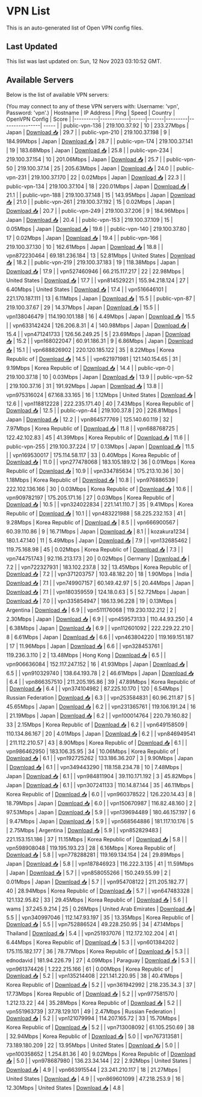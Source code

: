 # VPN List

This is an auto-generated list of Open VPN config files.

## Last Updated

This list was last updated on: Sun, 12 Nov 2023 03:10:52 GMT.

## Available Servers

Below is the list of available VPN servers:

(You may connect to any of these VPN servers with: Username: 'vpn', Password: 'vpn'.)
| Hostname | IP Address | Ping | Speed | Country | OpenVPN Config | Score |
|----------|------------|------|-------|---------|----------------| ----- |
| public-vpn-136 | 219.100.37.92 | 10 | 233.27Mbps | Japan | [Download 📥](./configs/server_0_JP.ovpn) | 29.7 |
| public-vpn-210 | 219.100.37.198 | 9 | 184.99Mbps | Japan | [Download 📥](./configs/server_1_JP.ovpn) | 28.7 |
| public-vpn-174 | 219.100.37.141 | 19 | 183.68Mbps | Japan | [Download 📥](./configs/server_2_JP.ovpn) | 25.8 |
| public-vpn-234 | 219.100.37.154 | 10 | 201.06Mbps | Japan | [Download 📥](./configs/server_3_JP.ovpn) | 25.7 |
| public-vpn-50 | 219.100.37.14 | 25 | 205.63Mbps | Japan | [Download 📥](./configs/server_4_JP.ovpn) | 24.0 |
| public-vpn-231 | 219.100.37.170 | 22 | 0.02Mbps | Japan | [Download 📥](./configs/server_5_JP.ovpn) | 22.3 |
| public-vpn-134 | 219.100.37.104 | 18 | 220.01Mbps | Japan | [Download 📥](./configs/server_6_JP.ovpn) | 21.1 |
| public-vpn-188 | 219.100.37.148 | 15 | 143.95Mbps | Japan | [Download 📥](./configs/server_7_JP.ovpn) | 21.0 |
| public-vpn-261 | 219.100.37.192 | 15 | 0.02Mbps | Japan | [Download 📥](./configs/server_8_JP.ovpn) | 20.7 |
| public-vpn-249 | 219.100.37.206 | 9 | 184.96Mbps | Japan | [Download 📥](./configs/server_9_JP.ovpn) | 20.4 |
| public-vpn-153 | 219.100.37.109 | 15 | 0.05Mbps | Japan | [Download 📥](./configs/server_10_JP.ovpn) | 19.6 |
| public-vpn-140 | 219.100.37.80 | 17 | 0.02Mbps | Japan | [Download 📥](./configs/server_11_JP.ovpn) | 19.4 |
| public-vpn-166 | 219.100.37.130 | 10 | 162.61Mbps | Japan | [Download 📥](./configs/server_12_JP.ovpn) | 18.8 |
| vpn872230464 | 69.181.236.184 | 13 | 52.81Mbps | United States | [Download 📥](./configs/server_13_US.ovpn) | 18.2 |
| public-vpn-219 | 219.100.37.183 | 19 | 118.38Mbps | Japan | [Download 📥](./configs/server_14_JP.ovpn) | 17.9 |
| vpn527460946 | 66.215.117.217 | 22 | 22.98Mbps | United States | [Download 📥](./configs/server_15_US.ovpn) | 17.7 |
| vpn814529221 | 155.94.218.124 | 27 | 6.40Mbps | United States | [Download 📥](./configs/server_16_US.ovpn) | 17.4 |
| vpn516646101 | 221.170.187.111 | 13 | 6.11Mbps | Japan | [Download 📥](./configs/server_17_JP.ovpn) | 15.5 |
| public-vpn-87 | 219.100.37.67 | 29 | 14.37Mbps | Japan | [Download 📥](./configs/server_18_JP.ovpn) | 15.5 |
| vpn138046479 | 114.190.101.188 | 16 | 4.49Mbps | Japan | [Download 📥](./configs/server_19_JP.ovpn) | 15.5 |
| vpn633142424 | 126.206.8.31 | 4 | 140.98Mbps | Japan | [Download 📥](./configs/server_20_JP.ovpn) | 15.4 |
| vpn471241733 | 126.56.249.25 | 5 | 23.69Mbps | Japan | [Download 📥](./configs/server_21_JP.ovpn) | 15.2 |
| vpn168022047 | 60.91.186.31 | 9 | 6.86Mbps | Japan | [Download 📥](./configs/server_22_JP.ovpn) | 15.1 |
| vpn688826902 | 220.120.185.122 | 35 | 8.22Mbps | Korea Republic of | [Download 📥](./configs/server_23_KR.ovpn) | 14.5 |
| vpn621971981 | 121.140.154.65 | 31 | 9.19Mbps | Korea Republic of | [Download 📥](./configs/server_24_KR.ovpn) | 14.4 |
| public-vpn-0 | 219.100.37.18 | 10 | 0.03Mbps | Japan | [Download 📥](./configs/server_25_JP.ovpn) | 13.9 |
| public-vpn-52 | 219.100.37.16 | 31 | 191.92Mbps | Japan | [Download 📥](./configs/server_26_JP.ovpn) | 13.8 |
| vpn975316024 | 67.168.33.165 | 16 | 1.12Mbps | United States | [Download 📥](./configs/server_27_US.ovpn) | 12.6 |
| vpn118812228 | 222.235.171.40 | 40 | 7.43Mbps | Korea Republic of | [Download 📥](./configs/server_28_KR.ovpn) | 12.5 |
| public-vpn-44 | 219.100.37.8 | 20 | 226.81Mbps | Japan | [Download 📥](./configs/server_29_JP.ovpn) | 12.2 |
| vpn864577769 | 125.140.60.119 | 32 | 7.97Mbps | Korea Republic of | [Download 📥](./configs/server_30_KR.ovpn) | 11.8 |
| vpn688768725 | 122.42.102.83 | 45 | 41.39Mbps | Korea Republic of | [Download 📥](./configs/server_31_KR.ovpn) | 11.6 |
| public-vpn-255 | 219.100.37.224 | 17 | 0.13Mbps | Japan | [Download 📥](./configs/server_32_JP.ovpn) | 11.5 |
| vpn169530017 | 175.114.58.117 | 33 | 0.40Mbps | Korea Republic of | [Download 📥](./configs/server_33_KR.ovpn) | 11.0 |
| vpn277478068 | 183.105.189.12 | 36 | 0.01Mbps | Korea Republic of | [Download 📥](./configs/server_34_KR.ovpn) | 10.9 |
| vpn334785634 | 175.213.10.36 | 30 | 1.18Mbps | Korea Republic of | [Download 📥](./configs/server_35_KR.ovpn) | 10.8 |
| vpn976886539 | 222.102.136.166 | 30 | 0.03Mbps | Korea Republic of | [Download 📥](./configs/server_36_KR.ovpn) | 10.6 |
| vpn909782197 | 175.205.171.16 | 27 | 0.03Mbps | Korea Republic of | [Download 📥](./configs/server_37_KR.ovpn) | 10.5 |
| vpn324022834 | 221.141.110.7 | 35 | 9.41Mbps | Korea Republic of | [Download 📥](./configs/server_38_KR.ovpn) | 10.1 |
| vpn483221988 | 58.225.232.153 | 41 | 9.28Mbps | Korea Republic of | [Download 📥](./configs/server_39_KR.ovpn) | 8.5 |
| vpn666900567 | 60.39.110.86 | 9 | 16.71Mbps | Japan | [Download 📥](./configs/server_40_JP.ovpn) | 8.1 |
| kozakura1234 | 180.1.47.140 | 11 | 5.49Mbps | Japan | [Download 📥](./configs/server_41_JP.ovpn) | 7.9 |
| vpn132685462 | 119.75.168.98 | 45 | 0.02Mbps | Korea Republic of | [Download 📥](./configs/server_42_KR.ovpn) | 7.3 |
| vpn744751743 | 92.116.213.173 | 20 | 0.02Mbps | Germany | [Download 📥](./configs/server_43_DE.ovpn) | 7.2 |
| vpn722327931 | 183.102.237.8 | 32 | 13.45Mbps | Korea Republic of | [Download 📥](./configs/server_44_KR.ovpn) | 7.2 |
| vpn371203757 | 103.48.182.20 | 18 | 1.90Mbps | India | [Download 📥](./configs/server_45_IN.ovpn) | 7.1 |
| vpn749907157 | 60.149.42.97 | 5 | 20.44Mbps | Japan | [Download 📥](./configs/server_46_JP.ovpn) | 7.1 |
| vpn180359559 | 124.18.0.63 | 5 | 52.72Mbps | Japan | [Download 📥](./configs/server_47_JP.ovpn) | 7.0 |
| vpn335854947 | 186.13.96.228 | 19 | 0.13Mbps | Argentina | [Download 📥](./configs/server_48_AR.ovpn) | 6.9 |
| vpn511176068 | 119.230.132.212 | 2 | 2.30Mbps | Japan | [Download 📥](./configs/server_49_JP.ovpn) | 6.9 |
| vpn459573133 | 110.44.93.250 | 4 | 6.38Mbps | Japan | [Download 📥](./configs/server_50_JP.ovpn) | 6.9 |
| vpn112601092 | 222.229.22.210 | 8 | 6.61Mbps | Japan | [Download 📥](./configs/server_51_JP.ovpn) | 6.6 |
| vpn463804220 | 119.169.151.187 | 17 | 11.96Mbps | Japan | [Download 📥](./configs/server_52_JP.ovpn) | 6.6 |
| vpn328453761 | 119.236.3.110 | 2 | 13.48Mbps | Hong Kong | [Download 📥](./configs/server_53_HK.ovpn) | 6.5 |
| vpn906636084 | 152.117.247.152 | 16 | 41.93Mbps | Japan | [Download 📥](./configs/server_54_JP.ovpn) | 6.5 |
| vpn910329740 | 138.64.193.78 | 2 | 46.61Mbps | Japan | [Download 📥](./configs/server_55_JP.ovpn) | 6.4 |
| vpn866357510 | 211.205.195.86 | 39 | 47.89Mbps | Korea Republic of | [Download 📥](./configs/server_56_KR.ovpn) | 6.4 |
| vpn374104982 | 87.225.10.170 | 120 | 6.54Mbps | Russian Federation | [Download 📥](./configs/server_57_RU.ovpn) | 6.3 |
| vpn253584831 | 60.96.211.87 | 5 | 45.65Mbps | Japan | [Download 📥](./configs/server_58_JP.ovpn) | 6.2 |
| vpn231365761 | 119.106.191.24 | 16 | 21.19Mbps | Japan | [Download 📥](./configs/server_59_JP.ovpn) | 6.2 |
| vpn100014764 | 220.79.160.82 | 33 | 2.15Mbps | Korea Republic of | [Download 📥](./configs/server_60_KR.ovpn) | 6.2 |
| vpn649158509 | 110.134.86.167 | 20 | 4.01Mbps | Japan | [Download 📥](./configs/server_61_JP.ovpn) | 6.2 |
| vpn846949541 | 211.112.210.57 | 43 | 8.90Mbps | Korea Republic of | [Download 📥](./configs/server_62_KR.ovpn) | 6.1 |
| vpn986462950 | 183.106.35.95 | 34 | 10.06Mbps | Korea Republic of | [Download 📥](./configs/server_63_KR.ovpn) | 6.1 |
| vpn192725262 | 133.186.36.207 | 3 | 9.90Mbps | Japan | [Download 📥](./configs/server_64_JP.ovpn) | 6.1 |
| vpn349443290 | 118.158.234.78 | 10 | 7.48Mbps | Japan | [Download 📥](./configs/server_65_JP.ovpn) | 6.1 |
| vpn984811904 | 39.110.171.192 | 3 | 45.82Mbps | Japan | [Download 📥](./configs/server_66_JP.ovpn) | 6.1 |
| vpn307241133 | 110.14.87.144 | 35 | 46.11Mbps | Korea Republic of | [Download 📥](./configs/server_67_KR.ovpn) | 6.0 |
| vpn960378522 | 126.220.14.43 | 8 | 18.79Mbps | Japan | [Download 📥](./configs/server_68_JP.ovpn) | 6.0 |
| vpn150670987 | 116.82.48.160 | 2 | 97.53Mbps | Japan | [Download 📥](./configs/server_69_JP.ovpn) | 5.9 |
| vpn139694489 | 180.46.157.197 | 6 | 9.47Mbps | Japan | [Download 📥](./configs/server_70_JP.ovpn) | 5.9 |
| vpn568564886 | 181.117.10.176 | 5 | 2.75Mbps | Argentina | [Download 📥](./configs/server_71_AR.ovpn) | 5.9 |
| vpn852829483 | 221.153.151.186 | 37 | 11.15Mbps | Korea Republic of | [Download 📥](./configs/server_72_KR.ovpn) | 5.8 |
| vpn598908048 | 119.195.193.23 | 28 | 6.16Mbps | Korea Republic of | [Download 📥](./configs/server_73_KR.ovpn) | 5.8 |
| vpn778288281 | 119.169.134.154 | 24 | 29.89Mbps | Japan | [Download 📥](./configs/server_74_JP.ovpn) | 5.8 |
| vpn187846923 | 116.222.3.135 | 41 | 11.59Mbps | Japan | [Download 📥](./configs/server_75_JP.ovpn) | 5.7 |
| vpn858055266 | 150.249.55.99 | 2 | 0.01Mbps | Japan | [Download 📥](./configs/server_76_JP.ovpn) | 5.7 |
| vpn954708122 | 211.205.182.77 | 40 | 28.94Mbps | Korea Republic of | [Download 📥](./configs/server_77_KR.ovpn) | 5.7 |
| vpn647483328 | 121.132.95.82 | 33 | 29.45Mbps | Korea Republic of | [Download 📥](./configs/server_78_KR.ovpn) | 5.6 |
| wams | 37.245.9.214 | 25 | 0.26Mbps | United Arab Emirates | [Download 📥](./configs/server_79_AE.ovpn) | 5.5 |
| vpn340997046 | 112.147.93.197 | 35 | 13.35Mbps | Korea Republic of | [Download 📥](./configs/server_80_KR.ovpn) | 5.5 |
| vpn752886524 | 49.228.250.95 | 34 | 47.14Mbps | Thailand | [Download 📥](./configs/server_81_TH.ovpn) | 5.4 |
| vpn251937076 | 112.172.102.204 | 41 | 6.44Mbps | Korea Republic of | [Download 📥](./configs/server_82_KR.ovpn) | 5.3 |
| vpn601384202 | 175.115.182.177 | 36 | 78.77Mbps | Korea Republic of | [Download 📥](./configs/server_83_KR.ovpn) | 5.3 |
| ednodavid | 181.94.226.79 | 27 | 4.09Mbps | Paraguay | [Download 📥](./configs/server_84_PY.ovpn) | 5.3 |
| vpn961374426 | 1.222.215.166 | 61 | 0.00Mbps | Korea Republic of | [Download 📥](./configs/server_85_KR.ovpn) | 5.2 |
| vpn135214408 | 221.141.220.95 | 38 | 40.41Mbps | Korea Republic of | [Download 📥](./configs/server_86_KR.ovpn) | 5.2 |
| vpn361942992 | 218.235.34.3 | 37 | 17.73Mbps | Korea Republic of | [Download 📥](./configs/server_87_KR.ovpn) | 5.2 |
| vpn977581570 | 1.212.13.22 | 44 | 35.28Mbps | Korea Republic of | [Download 📥](./configs/server_88_KR.ovpn) | 5.2 |
| vpn551963739 | 37.78.129.101 | 49 | 2.47Mbps | Russian Federation | [Download 📥](./configs/server_89_RU.ovpn) | 5.2 |
| vpn121079994 | 114.207.165.72 | 33 | 15.70Mbps | Korea Republic of | [Download 📥](./configs/server_90_KR.ovpn) | 5.2 |
| vpn713008092 | 61.105.250.69 | 38 | 32.94Mbps | Korea Republic of | [Download 📥](./configs/server_91_KR.ovpn) | 5.0 |
| vpn767313581 | 73.189.180.209 | 22 | 13.95Mbps | United States | [Download 📥](./configs/server_92_US.ovpn) | 5.0 |
| vpn100358652 | 1.254.81.36 | 40 | 9.02Mbps | Korea Republic of | [Download 📥](./configs/server_93_KR.ovpn) | 5.0 |
| vpn978687980 | 136.23.34.144 | 22 | 2.92Mbps | United States | [Download 📥](./configs/server_94_US.ovpn) | 4.9 |
| vpn663915544 | 23.241.210.117 | 18 | 21.27Mbps | United States | [Download 📥](./configs/server_95_US.ovpn) | 4.9 |
| vpn869601099 | 47.218.253.9 | 16 | 12.30Mbps | United States | [Download 📥](./configs/server_96_US.ovpn) | 4.8 |
